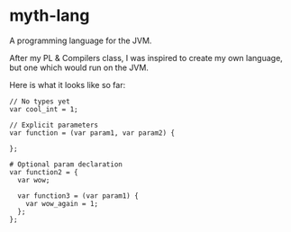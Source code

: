 # myth-lang

A programming language for the JVM.

After my PL & Compilers class, I was inspired to create my own language, but one
which would run on the JVM.

Here is what it looks like so far:

```text
// No types yet
var cool_int = 1;

// Explicit parameters
var function = (var param1, var param2) {

};

# Optional param declaration
var function2 = {
  var wow;

  var function3 = (var param1) {
    var wow_again = 1;
  };
};
```